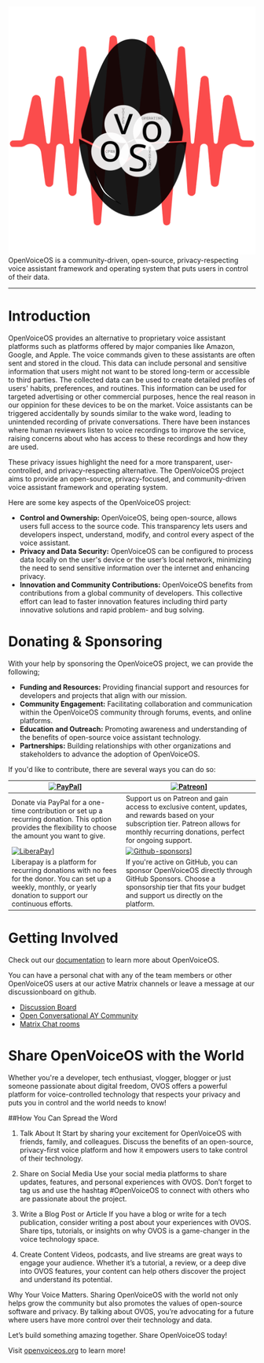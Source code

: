 ![OpenVoiceOS](https://github.com/OpenVoiceOS/ovos_assets/blob/master/Logo/ovos-logo-512.png?raw=true)
OpenVoiceOS is a community-driven, open-source, privacy-respecting voice assistant framework and operating system that puts users in control of their data.
<br><hr>
# Introduction
OpenVoiceOS provides an alternative to proprietary voice assistant platforms such as platforms offered by major companies like Amazon, Google, and Apple. The voice commands given to these assistants are often sent and stored in the cloud. This data can include personal and sensitive information that users might not want to be stored long-term or accessible to third parties. The collected data can be used to create detailed profiles of users' habits, preferences, and routines. This information can be used for targeted advertising or other commercial purposes, hence the real reason in our oppinion for these devices to be on the market. Voice assistants can be triggered accidentally by sounds similar to the wake word, leading to unintended recording of private conversations. There have been instances where human reviewers listen to voice recordings to improve the service, raising concerns about who has access to these recordings and how they are used.

These privacy issues highlight the need for a more transparent, user-controlled, and privacy-respecting alternative. The OpenVoiceOS project aims to provide an open-source, privacy-focused, and community-driven voice assistant framework and operating system. 

Here are some key aspects of the OpenVoiceOS project:
- **Control and Ownership:** OpenVoiceOS, being open-source, allows users full access to the source code. This transparency lets users and developers inspect, understand, modify, and control every aspect of the voice assistant.
- **Privacy and Data Security:** OpenVoiceOS can be configured to process data locally on the user's device or the user’s local network, minimizing the need to send sensitive information over the internet and enhancing privacy.
- **Innovation and Community Contributions:** OpenVoiceOS benefits from contributions from a global community of developers. This collective effort can lead to faster innovation features including third party innovative solutions and rapid problem- and bug solving.

# Donating & Sponsoring
With your help by sponsoring the OpenVoiceOS project, we can provide the following;

- **Funding and Resources:** Providing financial support and resources for developers and projects that align with our mission.
- **Community Engagement:** Facilitating collaboration and communication within the OpenVoiceOS community through forums, events, and online platforms.
- **Education and Outreach:** Promoting awareness and understanding of the benefits of open-source voice assistant technology.
- **Partnerships:** Building relationships with other organizations and stakeholders to advance the adoption of OpenVoiceOS.

If you'd like to contribute, there are several ways you can do so:

| [![PayPal](https://img.shields.io/badge/PayPal-00457C?style=for-the-badge&logo=paypal&logoColor=white)](https://www.paypal.com/paypalme/openvoiceos)]               | [![Patreon](https://img.shields.io/badge/Patreon-F96854?style=for-the-badge&logo=patreon&logoColor=white)](https://www.patreon.com/c/openvoiceos)]                                             |
|---------------------------------------------------------------------------------------------------------------------------------------------------------------------|------------------------------------------------------------------------------------------------------------------------------------------------------------------------------------------------|
| Donate via PayPal for a one-time contribution or set up a recurring donation. This option provides the flexibility to choose the amount you want to give.           | Support us on Patreon and gain access to exclusive content, updates, and rewards based on your subscription tier. Patreon allows for monthly recurring donations, perfect for ongoing support. |
| [![LiberaPay](https://img.shields.io/badge/Liberapay-F6C915?style=for-the-badge&logo=liberapay&logoColor=black)](https://liberapay.com/OpenVoiceOS-Foundation)]     | [![Github-sponsors](https://img.shields.io/badge/sponsor-30363D?style=for-the-badge&logo=GitHub-Sponsors&logoColor=#EA4AAA)](https://github.com/sponsors/OpenVoiceOS/)]                        |
| Liberapay is a platform for recurring donations with no fees for the donor. You can set up a weekly, monthly, or yearly donation to support our continuous efforts. | If you're active on GitHub, you can sponsor OpenVoiceOS directly through GitHub Sponsors. Choose a sponsorship tier that fits your budget and support us directly on the platform.             |

# Getting Involved
Check out our [documentation](https://openvoiceos.github.io/community-docs/) to learn more about OpenVoiceOS.

You can have a personal chat with any of the team members or other OpenVoiceOS users at our active Matrix channels or leave a message at our discussionboard on github.
* [Discussion Board](https://github.com/OpenVoiceOS/OpenVoiceOS/discussions)
* [Open Conversational AY Community](https://community.openconversational.ai/)
* [Matrix Chat rooms](https://matrix.to/#/!XFpdtmgyCoPDxOMPpH:matrix.org?via=matrix.org)

# Share OpenVoiceOS with the World
Whether you're a developer, tech enthusiast, vlogger, blogger or just someone passionate about digital freedom, OVOS offers a powerful platform for voice-controlled technology that respects your privacy and puts you in control and the world needs to know!

##How You Can Spread the Word

1. Talk About It
Start by sharing your excitement for OpenVoiceOS with friends, family, and colleagues. Discuss the benefits of an open-source, privacy-first voice platform and how it empowers users to take control of their technology.

2. Share on Social Media
Use your social media platforms to share updates, features, and personal experiences with OVOS. Don’t forget to tag us and use the hashtag #OpenVoiceOS to connect with others who are passionate about the project.

3. Write a Blog Post or Article
If you have a blog or write for a tech publication, consider writing a post about your experiences with OVOS. Share tips, tutorials, or insights on why OVOS is a game-changer in the voice technology space.

4. Create Content
Videos, podcasts, and live streams are great ways to engage your audience. Whether it’s a tutorial, a review, or a deep dive into OVOS features, your content can help others discover the project and understand its potential.

Why Your Voice Matters.
Sharing OpenVoiceOS with the world not only helps grow the community but also promotes the values of open-source software and privacy. By talking about OVOS, you’re advocating for a future where users have more control over their technology and data.

Let’s build something amazing together. Share OpenVoiceOS today!

Visit [openvoiceos.org](https://openvoiceos.org) to learn more!
